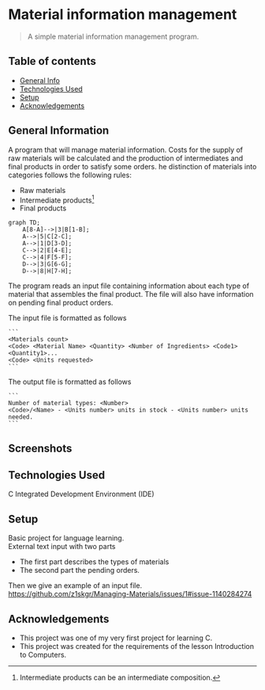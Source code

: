 # Material information management
> A simple material information management program.
## Table of contents
* [General Info](#general-information)
* [Technologies Used](#technologies-used)
* [Setup](#setup)
* [Acknowledgements](#acknowledgements)

## General Information
Α program that will manage material information. Costs for the supply of raw materials will be calculated and the production of intermediates and
final products in order to satisfy some orders. he distinction of materials into categories follows the following rules:

- Raw materials
- Intermediate products[^1]
- Final products

```mermaid
graph TD;
    A[8-A]-->|3|B[1-B];
    A-->|5|C[2-C];
    A-->|1|D[3-D];
    C-->|2|E[4-E];
    C-->|4|F[5-F];
    D-->|3|G[6-G];
    D-->|8|H[7-H];
```
The program reads an input file containing information about each type of material that assembles the final product. The file
will also have information on pending final product orders.


The input file is formatted as follows
````
```
<Materials count>
<Code> <Material Name> <Quantity> <Number of Ingredients> <Code1> <Quantity1>...
<Code> <Units requested>
```
````

The output file is formatted as follows

````
```
Number of material types: <Number>
<Code>/<Name> - <Units number> units in stock - <Units number> units needed.
```
````



## Screenshots


## Technologies Used
C Integrated Development Environment (IDE)

## Setup
Basic project for language learning. <br />
External text input with two parts
- The first part describes the types of materials 
- The second part the pending orders. 

Τhen we give an example of an input file. <br />
https://github.com/z1skgr/Managing-Materials/issues/1#issue-1140284274



## Acknowledgements
- This project was one of my very first project for learning C.
- This project was created for the requirements of the lesson Introduction to Computers.

[^1]: Intermediate products can be an intermediate composition.

